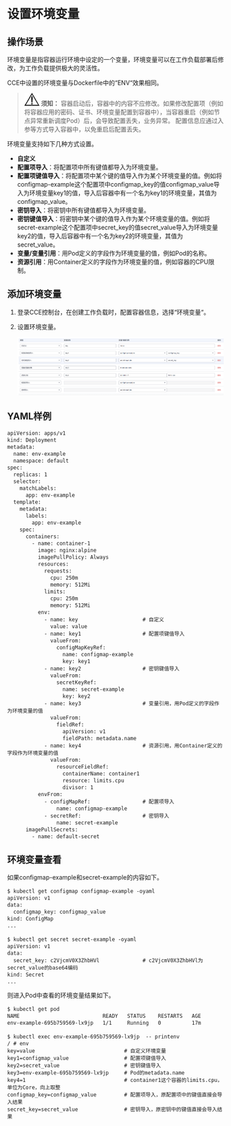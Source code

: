 # 设置环境变量<a name="cce_10_0113"></a>

## 操作场景<a name="section91908379912"></a>

环境变量是指容器运行环境中设定的一个变量，环境变量可以在工作负载部署后修改，为工作负载提供极大的灵活性。

CCE中设置的环境变量与Dockerfile中的“ENV“效果相同。

>![](public_sys-resources/icon-notice.gif) **须知：** 
>容器启动后，容器中的内容不应修改。如果修改配置项（例如将容器应用的密码、证书、环境变量配置到容器中），当容器重启（例如节点异常重新调度Pod）后，会导致配置丢失，业务异常。
>配置信息应通过入参等方式导入容器中，以免重启后配置丢失。

环境变量支持如下几种方式设置。

-   **自定义**
-   **配置项导入**：将配置项中所有键值都导入为环境变量。
-   **配置项键值导入**：将配置项中某个键的值导入作为某个环境变量的值。例如将configmap-example这个配置项中configmap\_key的值configmap\_value导入为环境变量key1的值，导入后容器中有一个名为key1的环境变量，其值为configmap\_value。
-   **密钥导入**：将密钥中所有键值都导入为环境变量。
-   **密钥键值导入**：将密钥中某个键的值导入作为某个环境变量的值。例如将secret-example这个配置项中secret\_key的值secret\_value导入为环境变量key2的值，导入后容器中有一个名为key2的环境变量，其值为secret\_value。
-   **变量/变量引用**：用Pod定义的字段作为环境变量的值，例如Pod的名称。
-   **资源引用**：用Container定义的字段作为环境变量的值，例如容器的CPU限制。

## 添加环境变量<a name="section13829152011595"></a>

1.  登录CCE控制台，在创建工作负载时，配置容器信息，选择“环境变量“。
2.  设置环境变量。

    ![](figures/zh-cn_image_0000001247802971.png)


## YAML样例<a name="section19591158201313"></a>

```
apiVersion: apps/v1
kind: Deployment
metadata:
  name: env-example
  namespace: default
spec:
  replicas: 1
  selector:
    matchLabels:
      app: env-example
  template:
    metadata:
      labels:
        app: env-example
    spec:
      containers:
        - name: container-1
          image: nginx:alpine
          imagePullPolicy: Always
          resources:
            requests:
              cpu: 250m
              memory: 512Mi
            limits:
              cpu: 250m
              memory: 512Mi
          env:
            - name: key                     # 自定义
              value: value
            - name: key1                    # 配置项键值导入
              valueFrom:
                configMapKeyRef:
                  name: configmap-example
                  key: key1
            - name: key2                    # 密钥键值导入
              valueFrom:
                secretKeyRef:
                  name: secret-example
                  key: key2
            - name: key3                    # 变量引用，用Pod定义的字段作为环境变量的值
              valueFrom:
                fieldRef:
                  apiVersion: v1
                  fieldPath: metadata.name
            - name: key4                    # 资源引用，用Container定义的字段作为环境变量的值
              valueFrom:
                resourceFieldRef:
                  containerName: container1
                  resource: limits.cpu
                  divisor: 1
          envFrom:
            - configMapRef:                 # 配置项导入
                name: configmap-example
            - secretRef:                    # 密钥导入
                name: secret-example
      imagePullSecrets:
        - name: default-secret
```

## 环境变量查看<a name="section74514162911"></a>

如果configmap-example和secret-example的内容如下。

```
$ kubectl get configmap configmap-example -oyaml
apiVersion: v1
data:
  configmap_key: configmap_value
kind: ConfigMap
...

$ kubectl get secret secret-example -oyaml
apiVersion: v1
data:
  secret_key: c2VjcmV0X3ZhbHVl              # c2VjcmV0X3ZhbHVl为secret_value的base64编码
kind: Secret
...
```

则进入Pod中查看的环境变量结果如下。

```
$ kubectl get pod
NAME                           READY   STATUS    RESTARTS   AGE
env-example-695b759569-lx9jp   1/1     Running   0          17m

$ kubectl exec env-example-695b759569-lx9jp  -- printenv
/ # env
key=value                             # 自定义环境变量
key1=configmap_value                  # 配置项键值导入
key2=secret_value                     # 密钥键值导入
key3=env-example-695b759569-lx9jp     # Pod的metadata.name
key4=1                                # container1这个容器的limits.cpu，单位为Core，向上取整
configmap_key=configmap_value         # 配置项导入，原配置项中的键值直接会导入结果
secret_key=secret_value               # 密钥导入，原密钥中的键值直接会导入结果
```

